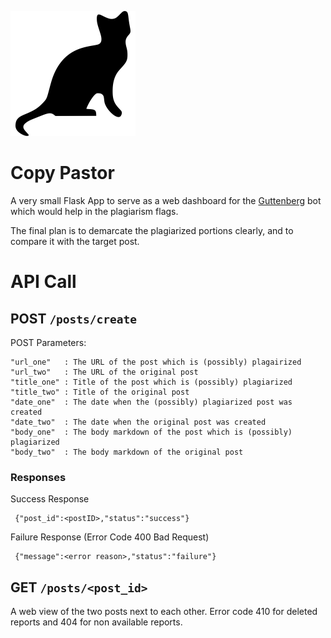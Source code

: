 
![CatPics](https://raw.githubusercontent.com/SOBotics/CopyPastor/master/static/favicon.png)

# Copy Pastor

A very small Flask App to serve as a web dashboard for the [Guttenberg](https://stackapps.com/questions/7197/guttenberg-a-bot-searching-for-plagiarism-on-stack-overflow) bot which would help in the plagiarism flags.

The final plan is to demarcate the plagiarized portions clearly, and to compare it with the target post.

# API Call


## POST  `/posts/create`

POST Parameters:

    "url_one"   : The URL of the post which is (possibly) plagairized
    "url_two"   : The URL of the original post
    "title_one" : Title of the post which is (possibly) plagiarized
    "title_two" : Title of the original post
    "date_one"  : The date when the (possibly) plagiarized post was created
    "date_two"  : The date when the original post was created
    "body_one"  : The body markdown of the post which is (possibly) plagiarized
    "body_two"  : The body markdown of the original post

### Responses

Success Response

     {"post_id":<postID>,"status":"success"}

Failure Response (Error Code 400 Bad Request)

     {"message":<error reason>,"status":"failure"}


## GET `/posts/<post_id>`

A web view of the two posts next to each other. Error code 410 for deleted reports and 404 for non available reports.